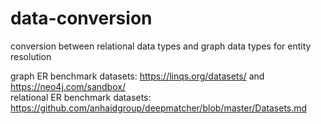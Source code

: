 # data-conversion
conversion between relational data types and graph data types for entity resolution

graph ER benchmark datasets: https://linqs.org/datasets/ and https://neo4j.com/sandbox/  
relational ER benchmark datasets: https://github.com/anhaidgroup/deepmatcher/blob/master/Datasets.md

